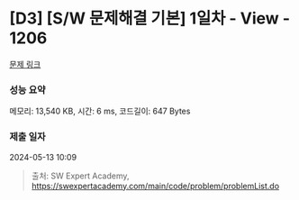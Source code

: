 # [D3] [S/W 문제해결 기본] 1일차 - View - 1206 

[문제 링크](https://swexpertacademy.com/main/code/problem/problemDetail.do?contestProbId=AV134DPqAA8CFAYh) 

### 성능 요약

메모리: 13,540 KB, 시간: 6 ms, 코드길이: 647 Bytes

### 제출 일자

2024-05-13 10:09



> 출처: SW Expert Academy, https://swexpertacademy.com/main/code/problem/problemList.do